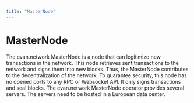```yaml
---
title: "MasterNode"
---
```

# MasterNode


The evan.network MasterNode is a node that can legitimize new transactions in the network. 
This node retrieves sent transactions to the network and signs them into new blocks. 
Thus, the MasterNode contributes to the decentralization of the network. 
To guarantee security, this node has no opened ports to any RPC or Websocket API. It only signs transactions and seal blocks. The evan.network MasterNode operator provides several servers. The servers need to be hosted in a European data center. 